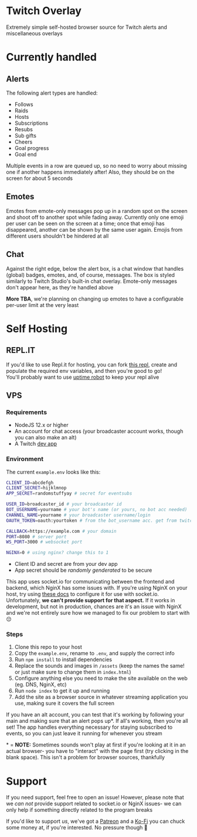 # Twitch Overlay
Extremely simple self-hosted browser source for Twitch alerts and miscellaneous overlays

# Currently handled
## Alerts
The following alert types are handled:
- Follows
- Raids
- Hosts
- Subscriptions
- Resubs
- Sub gifts
- Cheers
- Goal progress
- Goal end

Multiple events in a row are queued up, so no need to worry about missing one if another happens immediately after! Also, they should be on the screen for about 5 seconds

## Emotes
Emotes from emote-only messages pop up in a random spot on the screen and shoot off to another spot while fading away. Currently only one emoji per user can be seen on the screen at a time; once that emoji has disappeared, another can be shown by the same user again. Emojis from different users shouldn't be hindered at all

## Chat
Against the right edge, below the alert box, is a chat window that handles (global) badges, emotes, and, of course, messages. The box is styled similarly to Twitch Studio's built-in chat overlay. Emote-only messages don't appear here, as they're handled above

**More TBA**, we're planning on changing up emotes to have a configurable per-user limit at the very least

# Self Hosting
## REPL.IT
If you'd like to use Repl.it for hosting, you can fork [this repl](https://replit.com/@GreyHimmel/twitch-alerts), create and populate the required env variables, and then you're good to go!  
You'll probably want to use [uptime robot](https://uptimerobot.com/) to keep your repl alive

## VPS
### Requirements
- NodeJS 12.x or higher
- An account for chat access (your broadcaster account works, though you can also make an alt)
- A Twitch [dev app](https://dev.twitch.com)

### Environment
The current `example.env` looks like this:
```bash
CLIENT_ID=abcdefgh
CLIENT_SECRET=hijklmnop
APP_SECRET=randomstuffyay # secret for eventsubs

USER_ID=broadcaster_id # your broadcaster id
BOT_USERNAME=yourname # your bot's name (or yours, no bot acc needed)
CHANNEL_NAME=yourname # your broadcaster username/login
OAUTH_TOKEN=oauth:yourtoken # from the bot_username acc. get from twitchapps.com/tmi

CALLBACK=https://example.com # your domain 
PORT=8080 # server port
WS_PORT=3000 # websocket port

NGINX=0 # using nginx? change this to 1
```

- Client ID and secret are from your dev app
- App secret should be *randomly genderated* to be secure  

This app uses socket.io for communicating between the frontend and backend, which NginX has some issues with. If you're using NginX on your host, try using [these docs](https://socket.io/docs/v4/reverse-proxy/) to configure it for use with socket.io. Unfortunately, **we can't provide support for that aspect.** If it works in development, but not in production, chances are it's an issue with NginX and we're not entirely sure how we managed to fix our problem to start with 😔

### Steps
1. Clone this repo to your host
2. Copy the `example.env`, rename to `.env`, and supply the correct info
3. Run `npm install` to install dependencies
4. Replace the sounds and images in `/assets` (keep the names the same! or just make sure to change them in `index.html`)
5. Configure anything else you need to make the site available on the web (eg. DNS, NginX, etc)
6. Run `node index` to get it up and running
7. Add the site as a browser source in whatever streaming application you use, making sure it covers the full screen

If you have an alt account, you can test that it's working by following your main and making sure that an alert pops up\*. If all's working, then you're all set! The app handles everything necessary for staying subscribed to events, so you can just leave it running for whenever you stream

\* = **NOTE:** Sometimes sounds won't play at first if you're looking at it in an actual browser- you have to "interact" with the page first (try clicking in the blank space). This isn't a problem for browser sources, thankfully

# Support
If you need support, feel free to open an issue! However, please note that we *can not* provide support related to socket.io or NginX issues- we can only help if something directly related to the program breaks

If you'd like to support *us*, we've got a [Patreon](https://patreon.com/greysdawn) and a [Ko-Fi](https://ko-fi.com/greysdawn) you can chuck some money at, if you're interested. No pressure though 💜
